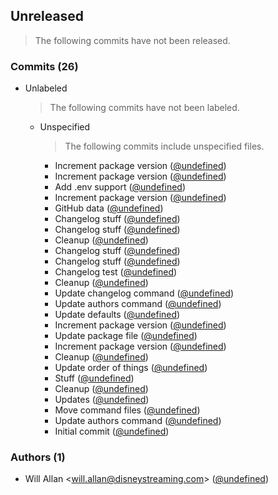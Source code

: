 ## Unreleased
> The following commits have not been released.

### Commits (26)

* Unlabeled
  > The following commits have not been labeled.

  * Unspecified
    > The following commits include unspecified files.

    * Increment package version ([@undefined](undefined))
    * Increment package version ([@undefined](undefined))
    * Add .env support ([@undefined](undefined))
    * Increment package version ([@undefined](undefined))
    * GitHub data ([@undefined](undefined))
    * Changelog stuff ([@undefined](undefined))
    * Changelog stuff ([@undefined](undefined))
    * Cleanup ([@undefined](undefined))
    * Changelog stuff ([@undefined](undefined))
    * Changelog stuff ([@undefined](undefined))
    * Changelog test ([@undefined](undefined))
    * Cleanup ([@undefined](undefined))
    * Update changelog command ([@undefined](undefined))
    * Update authors command ([@undefined](undefined))
    * Update defaults ([@undefined](undefined))
    * Increment package version ([@undefined](undefined))
    * Update package file ([@undefined](undefined))
    * Increment package version ([@undefined](undefined))
    * Cleanup ([@undefined](undefined))
    * Update order of things ([@undefined](undefined))
    * Stuff ([@undefined](undefined))
    * Cleanup ([@undefined](undefined))
    * Updates ([@undefined](undefined))
    * Move command files ([@undefined](undefined))
    * Update authors command ([@undefined](undefined))
    * Initial commit ([@undefined](undefined))

### Authors (1)

* Will Allan \<will.allan@disneystreaming.com> ([@undefined](undefined))
